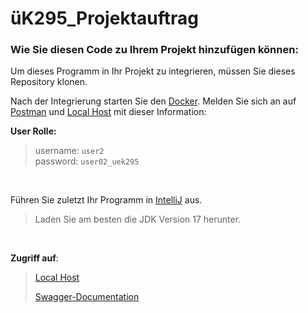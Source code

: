 # üK295_Projektauftrag
### Wie Sie diesen Code zu Ihrem Projekt hinzufügen können:
Um dieses Programm in Ihr Projekt zu integrieren, müssen Sie dieses Repository klonen.

Nach der Integrierung starten Sie den [Docker](https://www.docker.com/products/docker-desktop). Melden Sie sich an auf [Postman](https://www.postman.com/downloads/) und [Local Host](http://localhost:8080) mit dieser  Information:

**User Rolle:**
> username: `user2` <br>
> password: `user02_uek295` 
</br>

Führen Sie zuletzt Ihr Programm in [IntelliJ](https://jdk.java.net/17/) aus.
> Laden Sie am besten die JDK Version 17 herunter.
</br>

**Zugriff auf**:
> [Local Host](http://localhost:8080/bookstore/reviews) 
> 
> [Swagger-Documentation](http://localhost:8080/swagger-ui/index.html#/review-web/updateReview)


